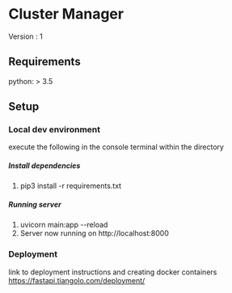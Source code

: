 # Cluster Manager

Version : 1

## Requirements
python: > 3.5

## Setup

### Local dev environment
execute the following in the console terminal within the directory

##### Install dependencies
1. pip3 install -r requirements.txt

##### Running server

1. uvicorn main:app --reload    
2. Server now running on http://localhost:8000

### Deployment
link to deployment instructions and creating docker containers
https://fastapi.tiangolo.com/deployment/
